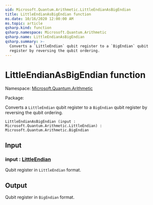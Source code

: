 ```yaml
---
uid: Microsoft.Quantum.Arithmetic.LittleEndianAsBigEndian
title: LittleEndianAsBigEndian function
ms.date: 10/16/2020 12:00:00 AM
ms.topic: article
qsharp.kind: function
qsharp.namespace: Microsoft.Quantum.Arithmetic
qsharp.name: LittleEndianAsBigEndian
qsharp.summary: >-
  Converts a `LittleEndian` qubit register to a `BigEndian` qubit
  register by reversing the qubit ordering.
---
```


# LittleEndianAsBigEndian function

Namespace: [Microsoft.Quantum.Arithmetic](xref:Microsoft.Quantum.Arithmetic)

Package: [](https://nuget.org/packages/)


Converts a `LittleEndian` qubit register to a `BigEndian` qubitregister by reversing the qubit ordering.

```Q#
LittleEndianAsBigEndian (input : Microsoft.Quantum.Arithmetic.LittleEndian) : Microsoft.Quantum.Arithmetic.BigEndian
```


## Input

### input : [LittleEndian](xref:Microsoft.Quantum.Arithmetic.LittleEndian)

Qubit register in `LittleEndian` format.



## Output

Qubit register in `BigEndian` format.